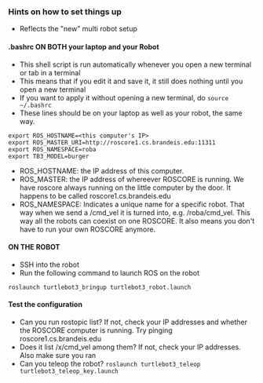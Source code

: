 ### Hints on how to set things up

* Reflects the "new" multi robot setup


#### .bashrc ON BOTH your laptop and your Robot
* This shell script is run automatically whenever you open a new terminal or tab in a terminal
* This means that if you edit it and save it, it still does nothing until you open a new terminal
* If you want to apply it without opening a new terminal, do `source ~/.bashrc`
* These lines should be on your laptop as well as your robot, the same way.

````
export ROS_HOSTNAME=<this computer's IP>
export ROS_MASTER_URI=http://roscore1.cs.brandeis.edu:11311
export ROS_NAMESPACE=roba
export TB3_MODEL=burger
````

* ROS_HOSTNAME: the IP address of this computer.
* ROS_MASTER: the IP address of whereever ROSCORE is running. We have roscore always running on the little computer by the door. It happens to be called roscore1.cs.brandeis.edu
* ROS_NAMESPACE: Indicates a unique name for a specific robot. That way when we send a /cmd_vel it is turned into, e.g. /roba/cmd_vel. This way all the robots can coexist on one ROSCORE. It also means you don't have to run your own ROSCORE anymore.

#### ON THE ROBOT
* SSH into the robot
* Run the following command to launch ROS on the robot

````
roslaunch turtlebot3_bringup turtlebot3_robot.launch
````

#### Test the configuration
* Can you run rostopic list? If not, check your IP addresses and whether the ROSCORE computer is running. Try pinging roscore1.cs.brandeis.edu
* Does it list /x/cmd_vel among them? If not, check your IP addresses. Also make sure you ran
* Can you teleop the robot? `roslaunch turtlebot3_teleop turtlebot3_teleop_key.launch`